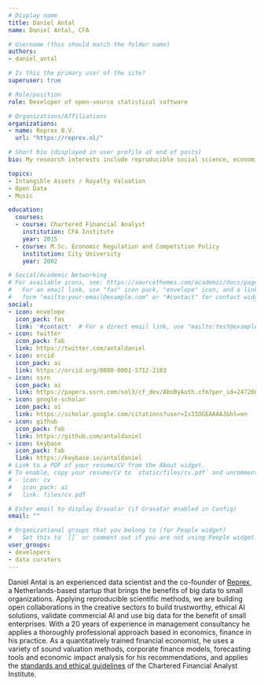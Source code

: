 ```yaml
---
# Display name
title: Daniel Antal
name: Daniel Antal, CFA

# Username (this should match the folder name)
authors:
- daniel_antal

# Is this the primary user of the site?
superuser: true

# Role/position
role: Developer of open-source statistical software

# Organizations/Affiliations
organizations:
- name: Reprex B.V.
  url: "https://reprex.nl/"

# Short bio (displayed in user profile at end of posts)
bio: My research interests include reproducible social science, economics and finance.

topics:
- Intangible Assets / Royalty Valuation
- Open Data
- Music

education:
  courses:
  - course: Chartered Financial Analyst
    institution: CFA Institute
    year: 2015
  - course: M.Sc. Economic Regulation and Competition Policy
    institution: City University
    year: 2002

# Social/Academic Networking
# For available icons, see: https://sourcethemes.com/academic/docs/page-builder/#icons
#   For an email link, use "fas" icon pack, "envelope" icon, and a link in the
#   form "mailto:your-email@example.com" or "#contact" for contact widget.
social:
- icon: envelope
  icon_pack: fas
  link: '#contact'  # For a direct email link, use "mailto:test@example.org".
- icon: twitter
  icon_pack: fab
  link: https://twitter.com/antaldaniel
- icon: orcid
  icon_pack: ai
  link: https://orcid.org/0000-0001-5712-2103
- icon: ssrn
  icon_pack: ai
  link: https://papers.ssrn.com/sol3/cf_dev/AbsByAuth.cfm?per_id=2472686
- icon: google-scholar
  icon_pack: ai
  link: https://scholar.google.com/citations?user=Is3IOGEAAAAJ&hl=en
- icon: github
  icon_pack: fab
  link: https://github.com/antaldaniel
- icon: keybase
  icon_pack: fab
  link: https://keybase.io/antaldaniel
# Link to a PDF of your resume/CV from the About widget.
# To enable, copy your resume/CV to `static/files/cv.pdf` and uncomment the lines below.
# - icon: cv
#   icon_pack: ai
#   link: files/cv.pdf

# Enter email to display Gravatar (if Gravatar enabled in Config)
email: ""

# Organizational groups that you belong to (for People widget)
#   Set this to `[]` or comment out if you are not using People widget.
user_groups:
- developers
- data curators
---
```


Daniel Antal is an experienced data scientist and the co-founder of [Reprex](https://reprex.nl/), a Netherlands-based startup that brings the benefits of big data to small organizations. Applying reproducible scientific methods, we are building open collaborations in the creative sectors to build trustworthy, ethical AI solutions, validate commercial AI and use big data for the benefit of small enterprises.  With a 20 years of experience in management consultancy he applies a thoroughly professional approach based in economics, finance in his practice. As a quantitatively trained financial economist, he uses a variety of sound valuation methods, corporate finance models, forecasting tools and economic impact analysis for his recommendations, and applies the [standards and ethical guidelines](https://www.cfainstitute.org/en/ethics-standards/ethics/code-of-ethics-standards-of-conduct-guidance) of the Chartered Financial Analyst Institute.
